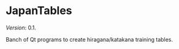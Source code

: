 JapanTables
===============

*Version*: 0.1.

Banch of Qt programs to create hiragana/katakana training tables.

